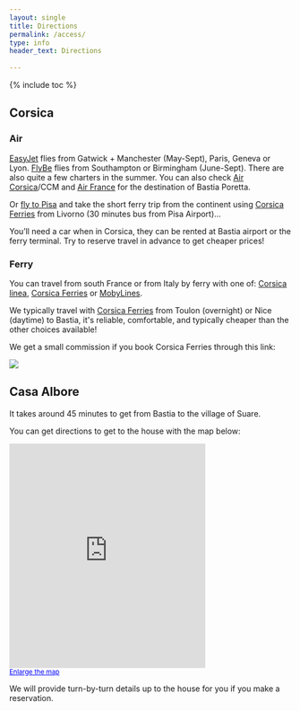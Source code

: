 ```yaml
---
layout: single
title: Directions
permalink: /access/
type: info
header_text: Directions
  
---
```


{% include toc %}

## Corsica

### Air

[EasyJet](http://www.easyjet.com/en/cheap-flights/france/corsica-bastia) flies from Gatwick + Manchester
(May-Sept), Paris, Geneva or Lyon.
[FlyBe](http://www.flybe.com/cheap-flights/corsica) flies from Southampton
or Birmingham (June-Sept).
There are also quite a few charters in the summer.  You can also check
[Air Corsica](http://www.aircorsica.com/)/CCM and
[Air France](http://www.airfrance.com) for the destination of Bastia Poretta. 

Or [fly to Pisa](http://www.easyjet.com/en/cheap-flights/italy/pisa)
 and take the short ferry trip from the continent using
[Corsica Ferries](https://corsica-ferries.co.uk/) from Livorno (30
minutes bus from Pisa Airport)...

You’ll need a car when in Corsica, they can be rented at Bastia
airport or the ferry terminal. Try to reserve travel in advance to get cheaper prices!

### Ferry

You can travel from south France or from Italy by ferry with one of:
[Corsica linea](http://www.corsicalinea.com/),
[Corsica Ferries](http://www.corsicaferries.com/Pcorsica.srv?COM00MIT=N&REF00LIN=FR&AGE00IDE=055769001) or
[MobyLines](http://www.mobylines.com/).

We typically travel with
[Corsica Ferries](http://www.corsicaferries.com/Pcorsica.srv?COM00MIT=N&REF00LIN=FR&AGE00IDE=055769001) from Toulon
(overnight) or Nice (daytime) to Bastia, it's reliable, comfortable,
and typically cheaper than the other choices available!

We get a small commission if you book Corsica Ferries through this
link:

<a
href='http://www.corsicaferries.com/Pcorsica.srv?COM00MIT=N&REF00LIN=FR&AGE00IDE=055769001'><img
src='http://affiliation.corsicaferries.com/WebAffiliation/_Menu/Images/ban/corsica_v1_120x60.gif'
border='0'/></a>


## Casa Albore

It takes around 45 minutes to get from Bastia to the village of Suare.

You can get directions to get to the house with the map below:

<iframe width="350" height="400" frameborder="0" scrolling="no" marginheight="0" marginwidth="0" src="https://maps.google.com/maps?f=q&amp;source=s_q&amp;hl=en&amp;geocode=&amp;q=suare,+cagnano,+france&amp;aq=&amp;sll=37.0625,-95.677068&amp;sspn=34.587666,71.982422&amp;ie=UTF8&amp;hq=&amp;hnear=Suare,+Cagnano,+Haute-Corse,+Corse,+France&amp;iwloc=near&addr&amp;t=m&amp;ll=42.847779,9.380951&amp;spn=0.402738,0.479279&amp;z=10&amp;output=embed"></iframe><br /><small><a href="https://maps.google.com/maps?f=q&amp;source=embed&amp;hl=fr&amp;geocode=&amp;q=suare,+cagnano,+france&amp;aq=&amp;sll=37.0625,-95.677068&amp;sspn=34.587666,71.982422&amp;ie=UTF8&amp;hq=&amp;hnear=Suare,+Cagnano,+Haute-Corse,+Corse,+France&amp;t=m&amp;ll=42.847779,9.380951&amp;spn=0.402738,0.479279&amp;z=10" style="color:#0000FF;text-align:left">Enlarge the map</a></small>

We will provide turn-by-turn details up to the house for you if you make a reservation.
